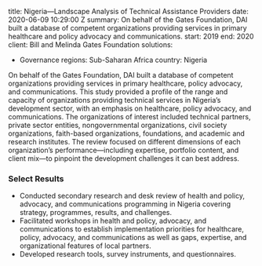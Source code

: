 
title: Nigeria—Landscape Analysis of Technical Assistance Providers
date: 2020-06-09 10:29:00 Z
summary: On behalf of the Gates Foundation, DAI built a database of competent organizations
  providing services in primary healthcare and policy advocacy and communications.
start: 2019
end: 2020
client: Bill and Melinda Gates Foundation
solutions:
- Governance
regions: Sub-Saharan Africa
country: Nigeria


On behalf of the Gates Foundation, DAI built a database of competent organizations providing services in primary healthcare, policy advocacy, and communications. This study provided a profile of the range and capacity of organizations providing technical services in Nigeria’s development sector, with an emphasis on healthcare, policy advocacy, and communications. The organizations of interest included technical partners, private sector entities, nongovernmental organizations, civil society organizations, faith-based organizations, foundations, and academic and research institutes. The review focused on different dimensions of each organization’s performance—including expertise, portfolio content, and client mix—to pinpoint the development challenges it can best address.

### Select Results

* Conducted secondary research and desk review of health and policy, advocacy, and communications programming in Nigeria covering strategy, programmes, results, and challenges.
* Facilitated workshops in health and policy, advocacy, and communications to establish implementation priorities for healthcare, policy, advocacy, and communications as well as gaps, expertise, and organizational features of local partners.
* Developed research tools, survey instruments, and questionnaires.
